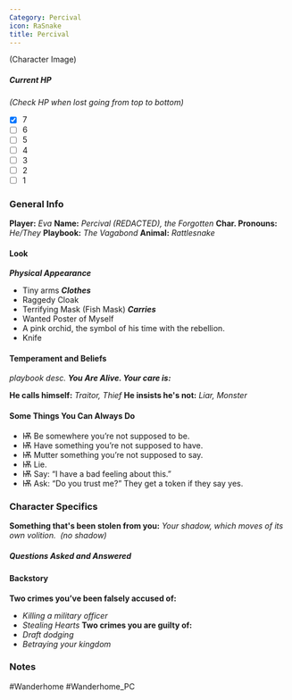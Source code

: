 ```yaml
---
Category: Percival
icon: RaSnake
title: Percival
---
```


(Character Image)
##### Current HP
*(Check HP when lost going from top to bottom)*
- [x] 7 
- [ ] 6
- [ ] 5
- [ ] 4
- [ ] 3
- [ ] 2
- [ ] 1
### General Info
**Player:** *Eva*
**Name:** *Percival (REDACTED), the Forgotten*
**Char. Pronouns:** *He/They*
**Playbook:** *The Vagabond*
**Animal:** *Rattlesnake*
#### Look
***Physical Appearance***
- Tiny arms
***Clothes***
-  Raggedy Cloak
- Terrifying Mask (Fish Mask)
***Carries***
- Wanted Poster of Myself
- A pink orchid, the symbol of his time with the rebellion.
- Knife
#### Temperament and Beliefs
*playbook desc.*
***You Are Alive. Your care is:*** 

**He calls himself:** *Traitor, Thief*
**He insists he's not:** *Liar, Monster*
#### Some Things You Can Always Do
- Ѭ Be somewhere you’re not supposed to be.
- Ѭ Have something you’re not supposed to have.
- Ѭ Mutter something you’re not supposed to say.
- Ѭ Lie.
- Ѭ Say: “I have a bad feeling about this.”
- Ѭ Ask: “Do you trust me?” They get a token if they say yes.
### Character Specifics
**Something that's been stolen from you:**
*Your shadow, which moves of its own volition.  (no shadow)*
##### Questions Asked and Answered

#### Backstory
**Two crimes you’ve been falsely accused of:**
- *Killing a military officer*
- *Stealing Hearts*
**Two crimes you are guilty of:**
- *Draft dodging*
- *Betraying your kingdom*
### Notes

#Wanderhome #Wanderhome_PC 
